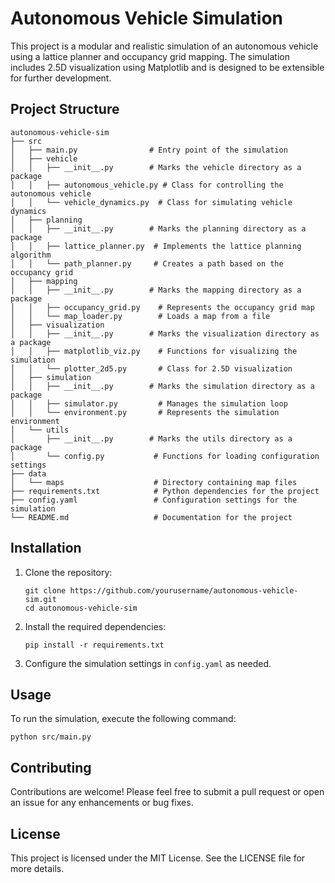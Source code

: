 # Autonomous Vehicle Simulation

This project is a modular and realistic simulation of an autonomous vehicle using a lattice planner and occupancy grid mapping. The simulation includes 2.5D visualization using Matplotlib and is designed to be extensible for further development.

## Project Structure

```
autonomous-vehicle-sim
├── src
│   ├── main.py                # Entry point of the simulation
│   ├── vehicle
│   │   ├── __init__.py        # Marks the vehicle directory as a package
│   │   ├── autonomous_vehicle.py # Class for controlling the autonomous vehicle
│   │   └── vehicle_dynamics.py  # Class for simulating vehicle dynamics
│   ├── planning
│   │   ├── __init__.py        # Marks the planning directory as a package
│   │   ├── lattice_planner.py  # Implements the lattice planning algorithm
│   │   └── path_planner.py     # Creates a path based on the occupancy grid
│   ├── mapping
│   │   ├── __init__.py        # Marks the mapping directory as a package
│   │   ├── occupancy_grid.py    # Represents the occupancy grid map
│   │   └── map_loader.py        # Loads a map from a file
│   ├── visualization
│   │   ├── __init__.py        # Marks the visualization directory as a package
│   │   ├── matplotlib_viz.py    # Functions for visualizing the simulation
│   │   └── plotter_2d5.py       # Class for 2.5D visualization
│   ├── simulation
│   │   ├── __init__.py        # Marks the simulation directory as a package
│   │   ├── simulator.py         # Manages the simulation loop
│   │   └── environment.py       # Represents the simulation environment
│   └── utils
│       ├── __init__.py        # Marks the utils directory as a package
│       └── config.py           # Functions for loading configuration settings
├── data
│   └── maps                    # Directory containing map files
├── requirements.txt            # Python dependencies for the project
├── config.yaml                 # Configuration settings for the simulation
└── README.md                   # Documentation for the project
```

## Installation

1. Clone the repository:
   ```
   git clone https://github.com/yourusername/autonomous-vehicle-sim.git
   cd autonomous-vehicle-sim
   ```

2. Install the required dependencies:
   ```
   pip install -r requirements.txt
   ```

3. Configure the simulation settings in `config.yaml` as needed.

## Usage

To run the simulation, execute the following command:
```
python src/main.py
```

## Contributing

Contributions are welcome! Please feel free to submit a pull request or open an issue for any enhancements or bug fixes.

## License

This project is licensed under the MIT License. See the LICENSE file for more details.